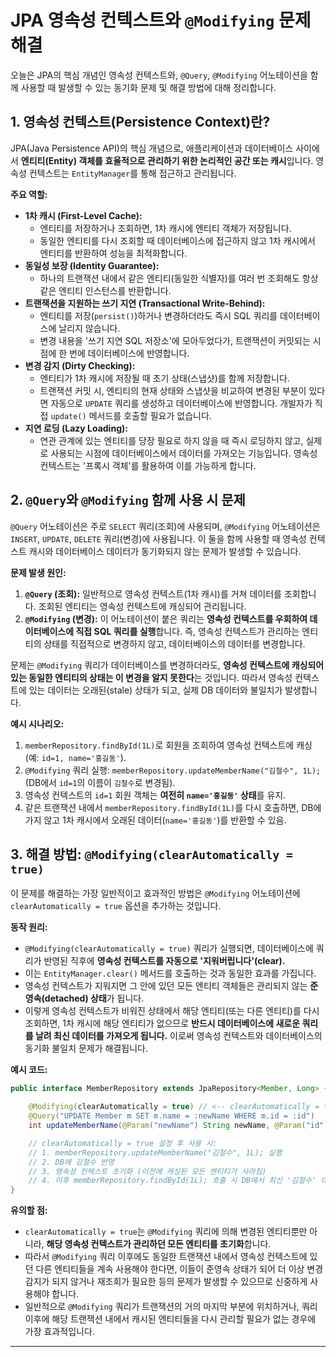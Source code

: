 # JPA 영속성 컨텍스트와 `@Modifying` 문제 해결

오늘은 JPA의 핵심 개념인 영속성 컨텍스트와, `@Query`, `@Modifying` 어노테이션을 함께 사용할 때 발생할 수 있는 동기화 문제 및 해결 방법에 대해 정리합니다.

## 1. 영속성 컨텍스트(Persistence Context)란?

JPA(Java Persistence API)의 핵심 개념으로, 애플리케이션과 데이터베이스 사이에서 **엔티티(Entity) 객체를 효율적으로 관리하기 위한 논리적인 공간 또는 캐시**입니다. 영속성 컨텍스트는 `EntityManager`를 통해 접근하고 관리됩니다.

**주요 역할:**

* **1차 캐시 (First-Level Cache):**
    * 엔티티를 저장하거나 조회하면, 1차 캐시에 엔티티 객체가 저장됩니다.
    * 동일한 엔티티를 다시 조회할 때 데이터베이스에 접근하지 않고 1차 캐시에서 엔티티를 반환하여 성능을 최적화합니다.
* **동일성 보장 (Identity Guarantee):**
    * 하나의 트랜잭션 내에서 같은 엔티티(동일한 식별자)를 여러 번 조회해도 항상 같은 엔티티 인스턴스를 반환합니다.
* **트랜잭션을 지원하는 쓰기 지연 (Transactional Write-Behind):**
    * 엔티티를 저장(`persist()`)하거나 변경하더라도 즉시 SQL 쿼리를 데이터베이스에 날리지 않습니다.
    * 변경 내용을 '쓰기 지연 SQL 저장소'에 모아두었다가, 트랜잭션이 커밋되는 시점에 한 번에 데이터베이스에 반영합니다.
* **변경 감지 (Dirty Checking):**
    * 엔티티가 1차 캐시에 저장될 때 초기 상태(스냅샷)를 함께 저장합니다.
    * 트랜잭션 커밋 시, 엔티티의 현재 상태와 스냅샷을 비교하여 변경된 부분이 있다면 자동으로 `UPDATE` 쿼리를 생성하고 데이터베이스에 반영합니다. 개발자가 직접 `update()` 메서드를 호출할 필요가 없습니다.
* **지연 로딩 (Lazy Loading):**
    * 연관 관계에 있는 엔티티를 당장 필요로 하지 않을 때 즉시 로딩하지 않고, 실제로 사용되는 시점에 데이터베이스에서 데이터를 가져오는 기능입니다. 영속성 컨텍스트는 '프록시 객체'를 활용하여 이를 가능하게 합니다.

## 2. `@Query`와 `@Modifying` 함께 사용 시 문제

`@Query` 어노테이션은 주로 `SELECT` 쿼리(조회)에 사용되며, `@Modifying` 어노테이션은 `INSERT`, `UPDATE`, `DELETE` 쿼리(변경)에 사용됩니다. 이 둘을 함께 사용할 때 영속성 컨텍스트 캐시와 데이터베이스 데이터가 동기화되지 않는 문제가 발생할 수 있습니다.

**문제 발생 원인:**

1.  **`@Query` (조회):** 일반적으로 영속성 컨텍스트(1차 캐시)를 거쳐 데이터를 조회합니다. 조회된 엔티티는 영속성 컨텍스트에 캐싱되어 관리됩니다.
2.  **`@Modifying` (변경):** 이 어노테이션이 붙은 쿼리는 **영속성 컨텍스트를 우회하여 데이터베이스에 직접 SQL 쿼리를 실행**합니다. 즉, 영속성 컨텍스트가 관리하는 엔티티의 상태를 직접적으로 변경하지 않고, 데이터베이스의 데이터를 변경합니다.

문제는 `@Modifying` 쿼리가 데이터베이스를 변경하더라도, **영속성 컨텍스트에 캐싱되어 있는 동일한 엔티티의 상태는 이 변경을 알지 못한다**는 것입니다. 따라서 영속성 컨텍스트에 있는 데이터는 오래된(stale) 상태가 되고, 실제 DB 데이터와 불일치가 발생합니다.

**예시 시나리오:**

1.  `memberRepository.findById(1L)`로 회원을 조회하여 영속성 컨텍스트에 캐싱 (예: `id=1, name='홍길동'`).
2.  `@Modifying` 쿼리 실행: `memberRepository.updateMemberName("김철수", 1L);` (DB에서 `id=1`의 이름이 `김철수`로 변경됨).
3.  영속성 컨텍스트의 `id=1` 회원 객체는 **여전히 `name='홍길동'` 상태**를 유지.
4.  같은 트랜잭션 내에서 `memberRepository.findById(1L)`를 다시 호출하면, DB에 가지 않고 1차 캐시에서 오래된 데이터(`name='홍길동'`)를 반환할 수 있음.

## 3. 해결 방법: `@Modifying(clearAutomatically = true)`

이 문제를 해결하는 가장 일반적이고 효과적인 방법은 `@Modifying` 어노테이션에 `clearAutomatically = true` 옵션을 추가하는 것입니다.

**동작 원리:**

* `@Modifying(clearAutomatically = true)` 쿼리가 실행되면, 데이터베이스에 쿼리가 반영된 직후에 **영속성 컨텍스트를 자동으로 '지워버립니다'(clear).**
* 이는 `EntityManager.clear()` 메서드를 호출하는 것과 동일한 효과를 가집니다.
* 영속성 컨텍스트가 지워지면 그 안에 있던 모든 엔티티 객체들은 관리되지 않는 **준영속(detached) 상태**가 됩니다.
* 이렇게 영속성 컨텍스트가 비워진 상태에서 해당 엔티티(또는 다른 엔티티)를 다시 조회하면, 1차 캐시에 해당 엔티티가 없으므로 **반드시 데이터베이스에 새로운 쿼리를 날려 최신 데이터를 가져오게 됩니다.** 이로써 영속성 컨텍스트와 데이터베이스의 동기화 불일치 문제가 해결됩니다.

**예시 코드:**

```java
public interface MemberRepository extends JpaRepository<Member, Long> {

    @Modifying(clearAutomatically = true) // <-- clearAutomatically = true 추가
    @Query("UPDATE Member m SET m.name = :newName WHERE m.id = :id")
    int updateMemberName(@Param("newName") String newName, @Param("id") Long id);

    // clearAutomatically = true 설정 후 사용 시:
    // 1. memberRepository.updateMemberName("김철수", 1L); 실행
    // 2. DB에 김철수 반영
    // 3. 영속성 컨텍스트 초기화 (이전에 캐싱된 모든 엔티티가 사라짐)
    // 4. 이후 memberRepository.findById(1L); 호출 시 DB에서 최신 '김철수' 데이터를 가져옴
}
```

**유의할 점:**

* `clearAutomatically = true`는 `@Modifying` 쿼리에 의해 변경된 엔티티뿐만 아니라, **해당 영속성 컨텍스트가 관리하던 모든 엔티티를 초기화**합니다.
* 따라서 `@Modifying` 쿼리 이후에도 동일한 트랜잭션 내에서 영속성 컨텍스트에 있던 다른 엔티티들을 계속 사용해야 한다면, 이들이 준영속 상태가 되어 더 이상 변경 감지가 되지 않거나 재조회가 필요한 등의 문제가 발생할 수 있으므로 신중하게 사용해야 합니다.
* 일반적으로 `@Modifying` 쿼리가 트랜잭션의 거의 마지막 부분에 위치하거나, 쿼리 이후에 해당 트랜잭션 내에서 캐시된 엔티티들을 다시 관리할 필요가 없는 경우에 가장 효과적입니다.

---
